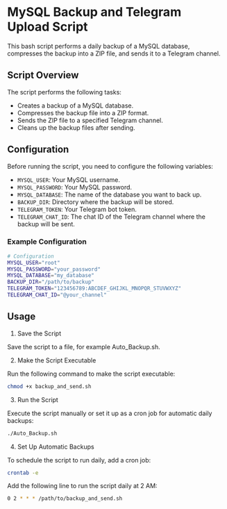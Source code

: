 # MySQL Backup and Telegram Upload Script

This bash script performs a daily backup of a MySQL database, compresses the backup into a ZIP file, and sends it to a Telegram channel.

## Script Overview

The script performs the following tasks:

- Creates a backup of a MySQL database.
- Compresses the backup file into a ZIP format.
- Sends the ZIP file to a specified Telegram channel.
- Cleans up the backup files after sending.

## Configuration

Before running the script, you need to configure the following variables:

- `MYSQL_USER`: Your MySQL username.
- `MYSQL_PASSWORD`: Your MySQL password.
- `MYSQL_DATABASE`: The name of the database you want to back up.
- `BACKUP_DIR`: Directory where the backup will be stored.
- `TELEGRAM_TOKEN`: Your Telegram bot token.
- `TELEGRAM_CHAT_ID`: The chat ID of the Telegram channel where the backup will be sent.

### Example Configuration
```bash
# Configuration
MYSQL_USER="root"
MYSQL_PASSWORD="your_password"
MYSQL_DATABASE="my_database"
BACKUP_DIR="/path/to/backup"
TELEGRAM_TOKEN="123456789:ABCDEF_GHIJKL_MNOPQR_STUVWXYZ"
TELEGRAM_CHAT_ID="@your_channel"
```
## Usage
1. Save the Script

Save the script to a file, for example Auto_Backup.sh.

2. Make the Script Executable

Run the following command to make the script executable:

``` bash
chmod +x backup_and_send.sh
```
3. Run the Script

Execute the script manually or set it up as a cron job for automatic daily backups:

```bash
./Auto_Backup.sh
```
4. Set Up Automatic Backups

To schedule the script to run daily, add a cron job:

```bash
crontab -e
```
Add the following line to run the script daily at 2 AM:

```bash
0 2 * * * /path/to/backup_and_send.sh
```





